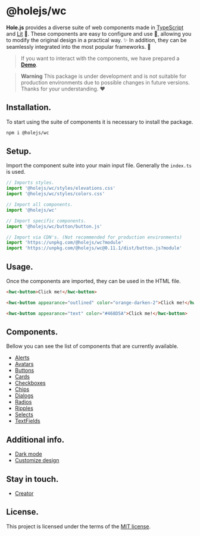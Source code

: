 # @holejs/wc

**Hole.js** provides a diverse suite of web components made in [TypeScript](https://www.typescriptlang.org/) and [Lit](https://lit.dev/) 🔌. These components are easy to configure and use 🧩, allowing you to modify the original design in a practical way. ✨ In addition, they can be seamlessly integrated into the most popular frameworks. 🚀

> If you want to interact with the components, we have prepared a [**Demo**](https://codesandbox.io/s/holejs-web-components-kzslns).

> **Warning**
> This package is under development and is not suitable for production environments due to possible changes in future versions. Thanks for your understanding. ❤️

## Installation.

To start using the suite of components it is necessary to install the package.

```bash
npm i @holejs/wc
```

## Setup.

Import the component suite into your main input file. Generally the `index.ts` is used.

```ts
// Imports styles.
import '@holejs/wc/styles/elevations.css'
import '@holejs/wc/styles/colors.css'

// Import all components.
import '@holejs/wc'

// Import specific components.
import '@holejs/wc/button/button.js'

// Import via CDN's. (Not recommended for production environments)
import 'https://unpkg.com/@holejs/wc?module'
import 'https://unpkg.com/@holejs/wc@0.11.1/dist/button.js?module'
```

## Usage.

Once the components are imported, they can be used in the HTML file.

```html
<hwc-button>Click me!</hwc-button>

<hwc-button appearance="outlined" color="orange-darken-2">Click me!</hwc-button>

<hwc-button appearance="text" color="#468D5A">Click me!</hwc-button>
```

## Components.

Bellow you can see the list of components that are currently available.

- [Alerts](/docs/components/alerts.md)
- [Avatars](/docs/components/avatars.md)
- [Buttons](/docs/components/buttons.md)
- [Cards](/docs/components/cards.md)
- [Checkboxes](/docs/components/checkboxes.md)
- [Chips](/docs/components/chips.md)
- [Dialogs](/docs/components/dialogs.md)
- [Radios](/docs/components/radios.md)
- [Ripples](/docs/components/ripples.md)
- [Selects](/docs/components/selects.md)
- [TextFields](/docs/components/text-fields.md)

## Additional info.

- [Dark mode](/docs/advance/dark-mode.md)
- [Customize design](/docs/advance/customize-design.md)

## Stay in touch.

- [Creator](https://twitter.com/thebug404)

## License.

This project is licensed under the terms of the [MIT license](/LICENSE).
